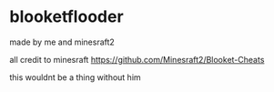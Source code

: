 # blooketflooder

made by me and minesraft2

all credit to minesraft https://github.com/Minesraft2/Blooket-Cheats

this wouldnt be a thing without him
